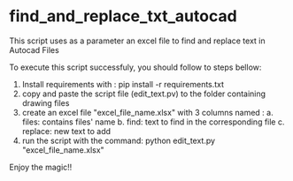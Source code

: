 # find_and_replace_txt_autocad
This script uses as a parameter an excel file to find and replace text in Autocad Files

To execute this script successfuly, you should follow to steps bellow:
1. Install requirements with : pip install -r requirements.txt
2. copy and paste the script file (edit_text.pv) to the folder containing drawing files
3. create an excel file "excel_file_name.xlsx" with 3 columns named :
  a. files: contains files' name
  b. find: text to find in the corresponding file
  c. replace: new text to add
4. run the script with the command: python edit_text.py "excel_file_name.xlsx"

Enjoy the magic!!

